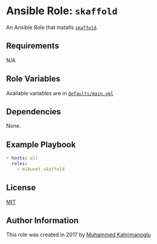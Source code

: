 # Ansible Role: `skaffold`

An Ansible Role that installs [`skaffold`](https://github.com/GoogleContainerTools/skaffold).

## Requirements

N/A

## Role Variables

Available variables are in [`defaults/main.yml`](defaults/main.yml)

## Dependencies

None.

## Example Playbook

```yaml
- hosts: all
  roles:
    - m18unet.skaffold
```

## License

[MIT](LICENSE)

## Author Information

This role was created in 2017 by [Muhammed Kahrimanoglu](https://www.m18u.net)
